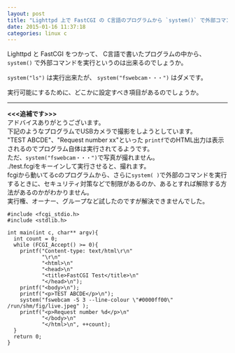 ```yaml
---
layout: post
title: "Lighttpd 上で FastCGI の C言語のプログラムから `system()` で外部コマンドを実行したい"
date: 2015-01-16 11:37:18
categories: linux c
---
```

<p>Lighttpd と FastCGI をつかって、 C言語で書いたプログラムの中から、 <code>system()</code> で外部コマンドを実行というのは出来るのでしょうか。</p>

<p><code>system("ls")</code> は実行出来たが、 <code>system("fswebcam・・・")</code> はダメです。</p>

<p>実行可能にするために、どこかに設定すべき項目があるのでしょうか。</p>

<hr>

<p><strong>&lt;&lt;&lt;追補です>>></strong><br>
アドバイスありがとうございます。<br>
下記のようなプログラムでUSBカメラで撮影をしようとしています。<br>
"TEST ABCDE"、"Request number xx"といった <code>printf</code>でのHTML出力は表示されるのでプログラム自体は実行されてるようです。<br>
ただ、<code>system("fswebcam・・・")</code>で写真が撮れません。<br>
./test.fcgiをキーインして実行させると、撮れます。<br>
fcgiから動いてるcのプログラムから、さらに<code>system( )</code>で外部のコマンドを実行するときに、セキュリティ対策などで制限があるのか、あるとすれば解除する方法があるのかがわかりません。<br>
実行権、オーナー、グループなど試したのですが解決できませんでした。</p>

<pre><code>#include &lt;fcgi_stdio.h&gt;
#include &lt;stdlib.h&gt;

int main(int c, char** argv){
  int count = 0;
  while (FCGI_Accept() &gt;= 0){
    printf("Content-type: text/html\r\n"
           "\r\n"
           "&lt;html&gt;\n"
           "&lt;head&gt;\n"
           "&lt;title&gt;FastCGI Test&lt;/title&gt;\n"
           "&lt;/head&gt;\n");
    printf("&lt;body&gt;\n");
    printf("&lt;p&gt;TEST ABCDE&lt;/p&gt;\n");
    system("fswebcam -S 3 --line-colour \"#0000ff00\" /run/shm/fig/live.jpeg" );
    printf("&lt;p&gt;Request number %d&lt;/p&gt;\n"
           "&lt;/body&gt;\n"
           "&lt;/html&gt;\n", ++count);
  }
  return 0;
}
</code></pre>
